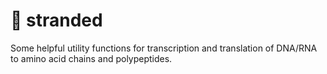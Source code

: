 # 🧬 stranded

Some helpful utility functions for transcription and translation of DNA/RNA to amino acid chains and polypeptides.
